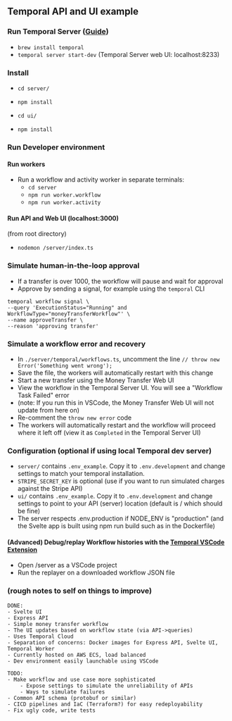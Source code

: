 ## Temporal API and UI example

### Run Temporal Server ([Guide](https://docs.temporal.io/kb/all-the-ways-to-run-a-cluster#temporal-cli))
- `brew install temporal`
- `temporal server start-dev` (Temporal Server web UI: localhost:8233)

### Install
- `cd server/`
- `npm install`

- `cd ui/`
- `npm install`

### Run Developer environment

#### Run workers
- Run a workflow and activity worker in separate terminals:
  - `cd server`
  - `npm run worker.workflow`
  - `npm run worker.activity`

#### Run API and Web UI (localhost:3000)
(from root directory)
- `nodemon /server/index.ts`

### Simulate human-in-the-loop approval
- If a transfer is over 1000, the workflow will pause and wait for approval
- Approve by sending a signal, for example using the `temporal` CLI
```
temporal workflow signal \
--query 'ExecutionStatus="Running" and WorkflowType="moneyTransferWorkflow"' \
--name approveTransfer \
--reason 'approving transfer'
```

### Simulate a workflow error and recovery
- In `./server/temporal/workflows.ts`, uncomment the line `// throw new Error('Something went wrong');`
- Save the file, the workers will automatically restart with this change
- Start a new transfer using the Money Transfer Web UI
- View the workflow in the Temporal Server UI. You will see a "Workflow Task Failed" error
- (note: If you run this in VSCode, the Money Transfer Web UI will not update from here on)
- Re-comment the `throw new error` code
- The workers will automatically restart and the workflow will proceed where it left off (view it as `Completed` in the Temporal Server UI)

### Configuration (optional if using local Temporal dev server)
- `server/` contains `.env_example`. Copy it to `.env.development` and change settings to match your temporal installation.
- `STRIPE_SECRET_KEY` is optional (use if you want to run simulated charges against the Stripe API)
- `ui/` contains `.env_example`. Copy it to `.env.development` and change settings to point to your API (server) location (default is / which should be fine)
- The server respects .env.production if NODE_ENV is "production" (and the Svelte app is built using npm run build such as in the Dockerfile)

#### (Advanced) Debug/replay Workflow histories with the [Temporal VSCode Extension](https://marketplace.visualstudio.com/items?itemName=temporal-technologies.temporalio)
- Open /server as a VSCode project
- Run the replayer on a downloaded workflow JSON file

### (rough notes to self on things to improve)

```
DONE:
- Svelte UI
- Express API
- Simple money transfer workflow
- The UI updates based on workflow state (via API->queries)
- Uses Temporal Cloud
- Separation of concerns: Docker images for Express API, Svelte UI, Temporal Worker
- Currently hosted on AWS ECS, load balanced
- Dev environment easily launchable using VSCode

TODO:
- Make workflow and use case more sophisticated
	- Expose settings to simulate the unreliability of APIs
	- Ways to simulate failures
- Common API schema (protobuf or similar)
- CICD pipelines and IaC (Terraform?) for easy redeployability
- Fix ugly code, write tests
```
